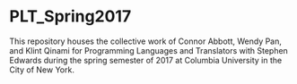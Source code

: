 # PLT_Spring2017
This repository houses the collective work of Connor Abbott, Wendy Pan, and Klint Qinami for Programming Languages and Translators with Stephen Edwards during the spring semester of 2017 at Columbia University in the City of New York.
